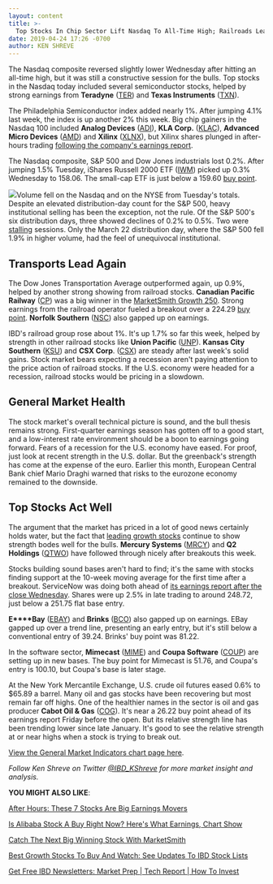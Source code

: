 ```yaml
---
layout: content
title: >-
  Top Stocks In Chip Sector Lift Nasdaq To All-Time High; Railroads Lead Again
date: 2019-04-24 17:26 -0700
author: KEN SHREVE
---
```






The Nasdaq composite reversed slightly lower Wednesday after hitting an all-time high, but it was still a constructive session for the bulls. Top stocks in the Nasdaq today included several semiconductor stocks, helped by strong earnings from **Teradyne** ([TER](https://research.investors.com/quote.aspx?symbol=TER)) and **Texas Instruments** ([TXN](https://research.investors.com/quote.aspx?symbol=TXN)).




The Philadelphia Semiconductor index added nearly 1%. After jumping 4.1% last week, the index is up another 2% this week. Big chip gainers in the Nasdaq 100 included **Analog Devices** ([ADI](https://research.investors.com/quote.aspx?symbol=ADI)), **KLA Corp.** ([KLAC](https://research.investors.com/quote.aspx?symbol=KLAC)), **Advanced Micro Devices** ([AMD](https://research.investors.com/quote.aspx?symbol=AMD)) and **Xilinx** ([XLNX](https://research.investors.com/quote.aspx?symbol=XLNX)), but Xilinx shares plunged in after-hours trading [following the company's earnings report](https://www.investors.com/news/technology/xilinx-earnings-q4-2019-xilinx-stock/).


The Nasdaq composite, S&P 500 and Dow Jones industrials lost 0.2%. After jumping 1.5% Tuesday, iShares Russell 2000 ETF ([IWM](https://research.investors.com/quote.aspx?symbol=IWM)) picked up 0.3% Wednesday to 158.06. The small-cap ETF is just below a 159.60 [buy point](https://www.investors.com/how-to-invest/investors-corner/chart-reading-basics-how-a-buy-point-marks-a-time-of-opportunity/).


![](https://www.investors.com/wp-content/uploads/2019/04/MP_1x6_042419-239x300.jpg)Volume fell on the Nasdaq and on the NYSE from Tuesday's totals. Despite an elevated distribution-day count for the S&P 500, heavy institutional selling has been the exception, not the rule. Of the S&P 500's six distribution days, three showed declines of 0.2% to 0.5%. Two were [stalling](https://www.investors.com/how-to-invest/investors-corner/how-a-stalling-day-provides-a-sign-of-distribution-on-up-day/) sessions. Only the March 22 distribution day, where the S&P 500 fell 1.9% in higher volume, had the feel of unequivocal institutional.


Transports Lead Again
---------------------


The Dow Jones Transportation Average outperformed again, up 0.9%, helped by another strong showing from railroad stocks. **Canadian Pacific Railway** ([CP](https://research.investors.com/quote.aspx?symbol=CP)) was a big winner in the [MarketSmith Growth 250](https://marketsmith.investors.com). Strong earnings from the railroad operator fueled a breakout over a 224.29 [buy point](https://www.investors.com/how-to-invest/investors-corner/chart-reading-basics-how-a-buy-point-marks-a-time-of-opportunity/). **Norfolk Southern** ([NSC](https://research.investors.com/quote.aspx?symbol=NSC)) also gapped up on earnings.


IBD's railroad group rose about 1%. It's up 1.7% so far this week, helped by strength in other railroad stocks like **Union Pacific** ([UNP](https://research.investors.com/quote.aspx?symbol=UNP)). **Kansas City Southern** ([KSU](https://research.investors.com/quote.aspx?symbol=KSU)) and **CSX Corp**. ([CSX](https://research.investors.com/quote.aspx?symbol=CSX)) are steady after last week's solid gains. Stock market bears expecting a recession aren't paying attention to the price action of railroad stocks. If the U.S. economy were headed for a recession, railroad stocks would be pricing in a slowdown.


General Market Health
---------------------


The stock market's overall technical picture is sound, and the bull thesis remains strong. First-quarter earnings season has gotten off to a good start, and a low-interest rate environment should be a boon to earnings going forward. Fears of a recession for the U.S. economy have eased. For proof, just look at recent strength in the U.S. dollar. But the greenback's strength has come at the expense of the euro. Earlier this month, European Central Bank chief Mario Draghi warned that risks to the eurozone economy remained to the downside.


Top Stocks Act Well
-------------------


The argument that the market has priced in a lot of good news certainly holds water, but the fact that [leading growth stocks](https://www.investors.com/research/ibd-50-growth-stocks-to-watch/) continue to show strength bodes well for the bulls. **Mercury Systems** ([MRCY](https://research.investors.com/quote.aspx?symbol=MRCY)) and **Q2 Holdings** ([QTWO](https://research.investors.com/quote.aspx?symbol=QTWO)) have followed through nicely after breakouts this week.


Stocks building sound bases aren't hard to find; it's the same with stocks finding support at the 10-week moving average for the first time after a breakout. ServiceNow was doing both ahead of [its earnings report after the close Wednesday](https://www.investors.com/news/technology/servicenow-earnings-now-stock-q12019/). Shares were up 2.5% in late trading to around 248.72, just below a 251.75 flat base entry.


**E****Bay** ([EBAY](https://research.investors.com/quote.aspx?symbol=EBAY)) and **Brinks** ([BCO](https://research.investors.com/quote.aspx?symbol=BCO)) also gapped up on earnings. EBay gapped up over a trend line, presenting an early entry, but it's still below a conventional entry of 39.24. Brinks' buy point was 81.22.


In the software sector, **Mimecast** ([MIME](https://research.investors.com/quote.aspx?symbol=MIME)) and **Coupa Software** ([COUP](https://research.investors.com/quote.aspx?symbol=COUP)) are setting up in new bases. The buy point for Mimecast is 51.76, and Coupa's entry is 100.10, but Coupa's base is later stage.


At the New York Mercantile Exchange, U.S. crude oil futures eased 0.6% to $65.89 a barrel. Many oil and gas stocks have been recovering but most remain far off highs. One of the healthier names in the sector is oil and gas producer **Cabot Oil & Gas** ([COG](https://research.investors.com/quote.aspx?symbol=COG)). It's near a 26.22 buy point ahead of its earnings report Friday before the open. But its relative strength line has been trending lower since late January. It's good to see the relative strength at or near highs when a stock is trying to break out.


[View the General Market Indicators chart page here](https://www.investors.com/wp-content/uploads/2019/04/IBD2404152458GMI2.pdf).


*Follow Ken Shreve on Twitter [@IBD\_KShreve](https://www.twitter.com/IBD_KShreve) for more market insight and analysis.*


**YOU MIGHT ALSO LIKE**:


[After Hours: These 7 Stocks Are Big Earnings Movers](https://www.investors.com/market-trend/stock-market-today/dow-jones-futures-facebook-stock-tesla-servicenow-microsoft-xilinx/)


[Is Alibaba Stock A Buy Right Now? Here's What Earnings, Chart Show](https://www.investors.com/research/alibaba-stock-buy-now/)


[Catch The Next Big Winning Stock With MarketSmith](https://shop.investors.com/offer/splashresponsive.aspx?id=ms-4weeksfor2495&src=A00365A)


[Best Growth Stocks To Buy And Watch: See Updates To IBD Stock Lists](https://www.investors.com/stock-lists/best-growth-stocks-buy-watch-ibd-stock-lists/)


[Get Free IBD Newsletters: Market Prep \| Tech Report \| How To Invest](https://shop.investors.com/offer/splashresponsive.aspx?id=newsletters-howtoinvest)


 




